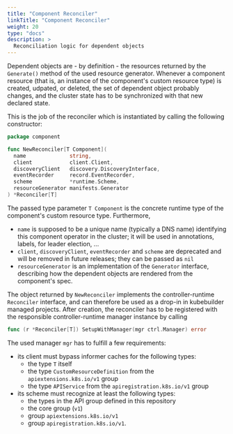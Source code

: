 ```yaml
---
title: "Component Reconciler"
linkTitle: "Component Reconciler"
weight: 20
type: "docs"
description: >
  Reconciliation logic for dependent objects
---
```


Dependent objects are - by definition - the resources returned by the `Generate()` method of the used resource generator.
Whenever a component resource (that is, an instance of the component's custom resource type) is created, udpated, or deleted,
the set of dependent object probably changes, and the cluster state has to be synchronized with that new declared state.

This is the job of the reconciler which is instantiated by calling the following constructor:

```go
package component

func NewReconciler[T Component](
  name              string,
  client            client.Client,
  discoveryClient   discovery.DiscoveryInterface,
  eventRecorder     record.EventRecorder,
  scheme            *runtime.Scheme,
  resourceGenerator manifests.Generator
) *Reconciler[T]
```

The passed type parameter `T Component` is the concrete runtime type of the component's custom resource type. Furthermore,
- `name` is supposed to be a unique name (typically a DNS name) identifying this component operator in the cluster; ìt will be used in annotations, labels, for leader election, ...
- `client`, `discoveryClient`, `eventRecorder` and `scheme` are deprecated and will be removed in future releases; they can be passed as `nil`
- `resourceGenerator` is an implementation of the `Generator` interface, describing how the dependent objects are rendered from the component's spec.

The object returned by `NewReconciler` implements the controller-runtime `Reconciler` interface, and can therefore be used as a drop-in
in kubebuilder managed projects. After creation, the reconciler  has to be registered with the responsible controller-runtime manager instance by calling

```go
func (r *Reconciler[T]) SetupWithManager(mgr ctrl.Manager) error
```

The used manager `mgr` has to fulfill a few requirements:
- its client must bypass informer caches for the following types:
  - the type `T` itself
  - the type `CustomResourceDefinition` from the `apiextensions.k8s.io/v1` group
  - the type `APIService` from the `apiregistration.k8s.io/v1` group
- its scheme must recognize at least the following types:
  - the types in the API group defined in this repository
  - the core group  (`v1`)
  - group `apiextensions.k8s.io/v1`
  - group `apiregistration.k8s.io/v1`.